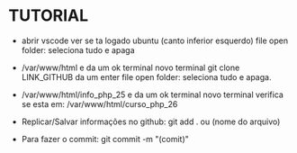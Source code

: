 # TUTORIAL

- abrir vscode ver se ta logado ubuntu (canto inferior esquerdo) file open folder: seleciona tudo e apaga

- /var/www/html e da um ok terminal novo terminal
git clone LINK_GITHUB da um enter file open folder: seleciona tudo e apaga.

- /var/www/html/info_php_25 e da um ok terminal novo terminal verifica se esta em: /var/www/html/curso_php_26

- Replicar/Salvar informações no github: git add . ou (nome do arquivo)

- Para fazer o commit: git commit -m "(comit)"